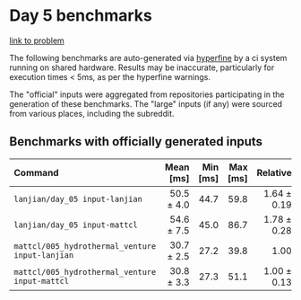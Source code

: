 # Day 5 benchmarks

[link to problem](http://adventofcode.com/2021/day/5)

The following benchmarks are auto-generated via [hyperfine](https://github.com/sharkdp/hyperfine) by a ci system running on shared hardware. Results may be inaccurate, particularly for execution times < 5ms, as per the hyperfine warnings.

The "official" inputs were aggregated from repositories participating in the generation of these benchmarks. The "large" inputs (if any) were sourced from various places, including the subreddit.

## Benchmarks with officially generated inputs
| Command | Mean [ms] | Min [ms] | Max [ms] | Relative |
|:---|---:|---:|---:|---:|
| `lanjian/day_05 input-lanjian` | 50.5 ± 4.0 | 44.7 | 59.8 | 1.64 ± 0.19 |
| `lanjian/day_05 input-mattcl` | 54.6 ± 7.5 | 45.0 | 86.7 | 1.78 ± 0.28 |
| `mattcl/005_hydrothermal_venture input-lanjian` | 30.7 ± 2.5 | 27.2 | 39.8 | 1.00 |
| `mattcl/005_hydrothermal_venture input-mattcl` | 30.8 ± 3.3 | 27.3 | 51.1 | 1.00 ± 0.13 |
